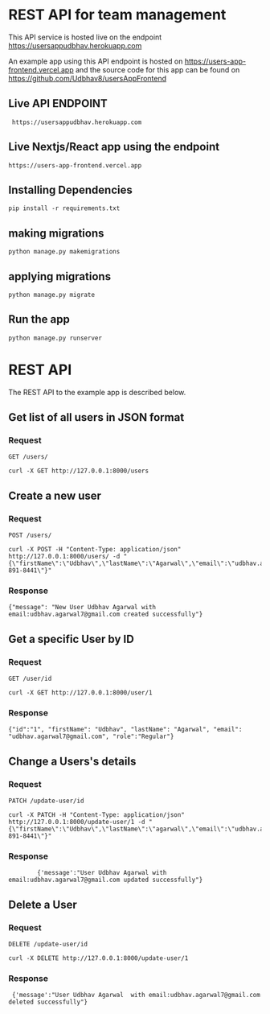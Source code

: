 # REST API for team management

This API service is hosted live on the endpoint https://usersappudbhav.herokuapp.com

An example app using this API endpoint is hosted on https://users-app-frontend.vercel.app and the source code for this app can be found on https://github.com/Udbhav8/usersAppFrontend

## Live API ENDPOINT
     https://usersappudbhav.herokuapp.com
     
## Live Nextjs/React app using the endpoint
    https://users-app-frontend.vercel.app

## Installing Dependencies

    pip install -r requirements.txt

## making migrations
    
    python manage.py makemigrations
    
## applying migrations

    python manage.py migrate

## Run the app

    python manage.py runserver


# REST API

The REST API to the example app is described below.

## Get list of all users in JSON format

### Request

`GET /users/`

    curl -X GET http://127.0.0.1:8000/users 

## Create a new user

### Request

`POST /users/`

    curl -X POST -H "Content-Type: application/json" http://127.0.0.1:8000/users/ -d "{\"firstName\":\"Udbhav\",\"lastName\":\"Agarwal\",\"email\":\"udbhav.agarwal7@gmail.com\",\"role\":\"Regular\",\"number\":\"250-891-8441\"}"

### Response

    {"message": "New User Udbhav Agarwal with email:udbhav.agarwal7@gmail.com created successfully"}

## Get a specific User by ID

### Request

`GET /user/id`

    curl -X GET http://127.0.0.1:8000/user/1

### Response

    {"id":"1", "firstName": "Udbhav", "lastName": "Agarwal", "email": "udbhav.agarwal7@gmail.com", "role":"Regular"}



## Change a Users's details

### Request

`PATCH /update-user/id`

    curl -X PATCH -H "Content-Type: application/json" http://127.0.0.1:8000/update-user/1 -d "{\"firstName\":\"Udbhav\",\"lastName\":\"agarwal\",\"email\":\"udbhav.agarwal7@gmail.com\",\"role\":\"Regular\",\"number\":\"250-891-8441\"}"

### Response

            {'message':"User Udbhav Agarwal with email:udbhav.agarwal7@gmail.com updated successfully"}


## Delete a User

### Request

`DELETE /update-user/id`


    curl -X DELETE http://127.0.0.1:8000/update-user/1

### Response

     {'message':"User Udbhav Agarwal  with email:udbhav.agarwal7@gmail.com deleted successfully"}


